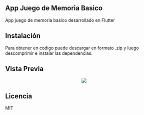 ## App Juego de Memoria Basico

App juego de memoria basico desarrollado en Flutter

## Instalación

Para obtener en codigo puede descargar en formato .zip y luego descomprimir e instalar las dependencias.

## Vista Previa

<p align="center"><img src="https://lh3.googleusercontent.com/pw/AM-JKLVr-4d6f2MPzzcCqK1Y7_d7YD2t-qpDDC46CW6Lz0b71BPYEMMj2X4dLYa48squnSJgEZrahP0-A8TQU-kaWdzKN50EGGfh0H5OSzSj76ldvlmMJ-7G5j1zp8yj66E8ZGn6Jxxl3pijK1H093od-4TO=w772-h579-no?authuser=0"></p>

## Licencia

MIT
